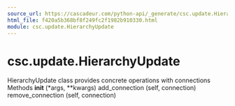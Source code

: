 ```yaml
---
source_url: https://cascadeur.com/python-api/_generate/csc.update.HierarchyUpdate.html
html_file: f420a5b368bf8f249fc2f1982b910330.html
module: csc.update.HierarchyUpdate
---
```


# csc.update.HierarchyUpdate 

HierarchyUpdate class provides concrete operations with connections Methods __init__ (*args, **kwargs) add_connection (self, connection) remove_connection (self, connection)